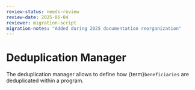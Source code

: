 ```yaml
---
review-status: needs-review
review-date: 2025-06-04
reviewer: migration-script
migration-notes: "Added during 2025 documentation reorganization"
---
```


# Deduplication Manager

The deduplication manager allows to define how {term}`beneficiaries` are deduplicated within a program.
